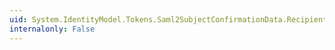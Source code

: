 ```yaml
---
uid: System.IdentityModel.Tokens.Saml2SubjectConfirmationData.Recipient
internalonly: False
---
```

